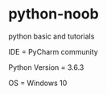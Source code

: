 # python-noob
python basic and tutorials

IDE = PyCharm community

Python Version = 3.6.3

OS = Windows 10
